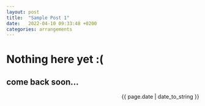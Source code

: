 ```yaml
---
layout: post
title:  "Sample Post 1"
date:   2022-04-10 09:33:48 +0200
categories: arrangements
---
```

# Nothing here yet :(
## come back soon...
<p style="text-align:right;">{{ page.date | date_to_string }}</p>

